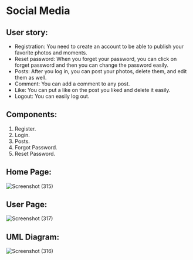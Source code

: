 # Social Media

## User story:
- Registration: You need to create an account to be able to publish your favorite photos and moments.
- Reset password: When you forget your password, you can click on forget password and then you can change the password easily.
- Posts: After you log in, you can post your photos, delete them, and edit them as well.
- Comment: You can add a comment to any post.
- Like: You can put a like on the post you liked and delete it easily.
- Logout: You can easily log out.

## Components:
1. Register.
2. Login.
3. Posts.
4. Forgot Password.
5. Reset Password.

## Home Page:
![Screenshot (315)](https://user-images.githubusercontent.com/92247926/146654580-684d28b4-0970-4947-9fe1-627b58463200.png)

## User Page:
![Screenshot (317)](https://user-images.githubusercontent.com/92247926/146654600-76230a6b-78de-4d4c-a092-bb90f73c1f68.png)



## UML Diagram:
![Screenshot (316)](https://user-images.githubusercontent.com/92247926/146654574-7ad3aeac-8e39-48a1-b4f0-dfdb685c4fb8.png)


